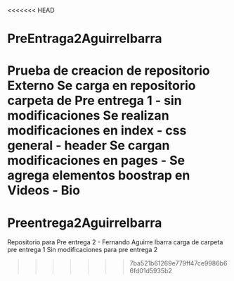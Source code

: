 <<<<<<< HEAD
# PreEntraga2AguirreIbarra
Prueba de creacion de repositorio Externo
Se carga en repositorio carpeta de Pre entrega 1 - sin modificaciones
Se realizan modificaciones en index - css general - header
Se cargan modificaciones en pages - Se agrega elementos boostrap en Videos - Bio
=======
# Preentrega2AguirreIbarra
Repositorio para Pre entrega 2 - Fernando Aguirre Ibarra
carga de carpeta pre entrega 1 Sin modificaciones para pre entrega 2
>>>>>>> 7ba521b61269e779ff47ce9986b66fd01d5935b2
